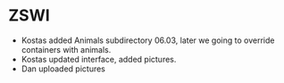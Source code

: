 # ZSWI

+ Kostas added Animals subdirectory 06.03, later we going to override containers with animals.
+ Kostas updated interface, added pictures.
+ Dan uploaded pictures
